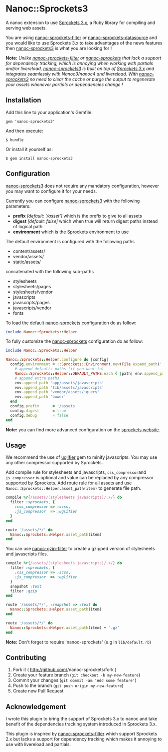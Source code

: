 # Nanoc::Sprockets3

A nanoc extension to use [Sprockets 3.x][sprockets], a Ruby library for compiling and serving web assets.

You are using [nanoc-sprockets-filter][nanoc-sprockets-filter] or [nanoc-sprockets-datasource][nanoc-sprockets] and
you would like to use Sprockets 3.x to take advantages of the news features then [nanoc-sprockets3] is
what you are looking for !

**Note:** *Unlike [nanoc-sprockets-filter] or [nanoc-sprockets] that lack a support
for dependency tracking, which is annoying when working with partials and/or livereload, [nanoc-sprockets3] is built
on top of [Sprockets 3.x][sprockets] and integrates seamlessly with Nanoc3/nanoc4 and livereload.
With [nanoc-sprockets3] no need to clear the cache or purge the output to regenerate your assets whenever partials
or dependencies change !*

## Installation

Add this line to your application's Gemfile:

    gem 'nanoc-sprockets3'

And then execute:

    $ bundle

Or install it yourself as:

    $ gem install nanoc-sprockets3

## Configuration

[nanoc-sprockets3][nanoc-sprockets3] does not require any mandatory configuration, however you may want to configure it
for your needs.

Currently you can configure [nanoc-sprockets3][nanoc-sprockets3] with the following parameters:
 - **prefix** *[default: '/asset']* which is the prefix to give to all assets
 - **digest** *[default: false]* which when true will return digest paths instead of logical path
 - **environment** which is the Sprockets environment to use

The default environment is configured with the following paths
- content/assets/
- vendor/assets/
- static/assets/

concatenated with the following sub-paths
- stylesheets
- stylesheets/pages
- stylesheets/vendor
- javascripts
- javascripts/pages
- javascripts/vendor
- fonts

To load the default  [nanoc-sprockets] configuration do as follow:

```ruby
include Nanoc::Sprockets::Helper

```

To fully customize the [nanoc-sprockets] configuration do as follow:

```ruby
include Nanoc::Sprockets::Helper

Nanoc::Sprockets::Helper.configure do |config|
  config.environment = ::Sprockets::Environment.new(File.expand_path('.')) do |env|
    # append defaults paths (if you want to)
    Nanoc::Sprockets::Helper::DEFAULT_PATHS.each { |path| env.append_path path }
    # append extra paths
    env.append_path 'app/assets/javascripts'
    env.append_path 'lib/assets/javascripts'
    env.append_path 'vendor/assets/jquery'
    env.append_path 'bower'
  end
  config.prefix      = '/assets'
  config.digest      = true
  config.debug       = false
end
```

**Note:** you can find more advanced configuration on the [sprockets website][sprockets].

## Usage

We recommend the use of [uglifier][uglifier] gem to minify javascripts.
You may use any other compressor supported by Sprockets.

Add compile rule for stylesheets and javascripts, `css_compressor`and `js_compressor` is optional
and value can be replaced by any compressor supported by Sprockets.
Add route rule for all assets and use `Nanoc::Sprockets::Helper.asset_path(item)` to generate file path.

```ruby
compile %r{/assets/(stylesheets|javascripts)/.+/} do
  filter :sprockets, {
    :css_compressor => :scss,
    :js_compressor  => :uglifier
  }
end

route '/assets/*/' do
  Nanoc::Sprockets::Helper.asset_path(item)
end
```

You can use [nanoc-gzip-filter][nanoc-gzip-filter] to create a
gzipped version of stylesheets and javascripts files.

```ruby
compile %r{/assets/(stylesheets|javascripts)/.+/} do
  filter :sprockets, {
    :css_compressor => :scss,
    :js_compressor  => :uglifier
  }
  snapshot :text
  filter :gzip
end

route '/assets/*/', :snapshot => :text do
  Nanoc::Sprockets::Helper.asset_path(item)
end

route '/assets/*/' do
  Nanoc::Sprockets::Helper.asset_path(item) + '.gz'
end
```

**Note:** Don't forget to require 'nanoc-sprockets' (e.g in `lib/default.rb`)


## Contributing

1. Fork it ( http://github.com/<my-github-username>/nanoc-sprockets/fork )
2. Create your feature branch (`git checkout -b my-new-feature`)
3. Commit your changes (`git commit -am 'Add some feature'`)
4. Push to the branch (`git push origin my-new-feature`)
5. Create new Pull Request

## Acknowledgement

I wrote this plugin to bring the support of Sprockets 3.x to nanoc and take benefit of the dependencies tracking system
introduced in Sprockets 3.x.

This plugin is inspired by [nanoc-sprockets-filter][nanoc-sprockets-filter] which support Sprockets 2.x but lacks a support
for dependency tracking which makes it annoying to use with livereload and partials.

[nanoc-sprockets3]: https://github.com/barraq/nanoc-sprockets "Sprockets 3.x support for nanoc"
[sprockets]: https://github.com/sstephenson/sprockets "Rack-based asset packaging"
[nanoc-sprockets-filter]: https://github.com/yannlugrin/nanoc-sprockets-filter "A nanoc filter to use Sprocket 2.x"
[nanoc-sprockets]: https://github.com/stormz/nanoc-sprockets "Use sprockets 2.x as a datasource for nanoc"
[nanoc-gzip-filter]: https://github.com/yannlugrin/nanoc-gzip-filter "A Nanoc filter to gzip content"
[uglifier]: https://github.com/lautis/uglifier "Ruby wrapper for UglifyJS JavaScript compressor"